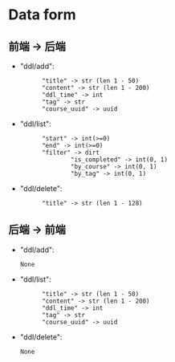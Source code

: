 # Data form

## 前端  -> 后端

- "ddl/add":

  ```
  		"title" -> str (len 1 - 50)
  		"content" -> str (len 1 - 200)
  		"ddl_time" -> int
  		"tag" -> str
  		"course_uuid" -> uuid
  ```

- "ddl/list":

  ```
  		"start" -> int(>=0)
  		"end" -> int(>=0)
  		"filter" -> dirt
  				"is_completed" -> int(0, 1)
  				"by_course" -> int(0, 1)
  				"by_tag" -> int(0, 1)
  ```

- "ddl/delete":

  ```
  		"title" -> str (len 1 - 128)
  ```

  



## 后端 -> 前端

- "ddl/add":

  ```
  None
  ```
  
- "ddl/list":

  ```
  		"title" -> str (len 1 - 50)
  		"content" -> str (len 1 - 200)
  		"ddl_time" -> int
  		"tag" -> str
  		"course_uuid" -> uuid
  ```

- "ddl/delete":

  ```
  None
  ```

  
